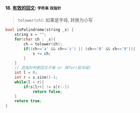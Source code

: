 #### 18. [有效的回文](https://leetcode.cn/problems/XltzEq/?favorite=e8X3pBZi): `字符串` `双指针`

> `tolower(ch)`: 如果是字母, 转换为小写

```CPP
bool isPalindrome(string _s) {
    string s = "";
    for(char ch : _s){
        ch = tolower(ch);
        if((ch>='a' && ch<='z') || (ch>='0' && ch<='9')){
            s += ch;
        }
    }
    // 双指针判断回文子串 or 用for(前半段)
    int l = 0;
    int r = s.size()-1;
    while(l < r){
        if(s[l++] != s[r--])
            return false;
    }
    return true;
}
```